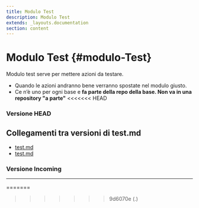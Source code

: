 ```yaml
---
title: Modulo Test
description: Modulo Test
extends: _layouts.documentation
section: content
---
```


# Modulo Test {#modulo-Test}

Modulo test serve per mettere azioni da testare.

* Quando le azioni andranno bene verranno spostate nel modulo giusto.
* Ce n’è uno per ogni base e **fa parte della repo della base. Non va in una repository "a parte"**
<<<<<<< HEAD
### Versione HEAD


## Collegamenti tra versioni di test.md
* [test.md](../../../Xot/docs/modules/test.md)
* [test.md](../../../Lang/docs/test.md)


### Versione Incoming


---

=======
>>>>>>> 9d6070e (.)
